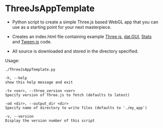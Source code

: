 ThreeJsAppTemplate
==================

* Python script to create a simple Three.js based WebGL app that you can use as a starting point for your next masterpiece.

* Creates an index.html file containing example [Three.js](https://github.com/mrdoob/three.js/), [dat.GUI](https://code.google.com/p/dat-gui/), [Stats](https://github.com/mrdoob/stats.js) and [Tween.js](https://github.com/sole/tween.js/) code.

* All source is downloaded and stored in the directory specified.

Usage: 

    ./ThreeJsAppTemplate.py

    -h, --help
    show this help message and exit

    -tv <ver>, --three_version <ver>
    Specify version of Three.js to fetch (defaults to latest)

    -od <dir>, --output_dir <dir>
    Specify name of directory to write files (defaults to './my_app')

    -v, --version
    Display the version number of this script

